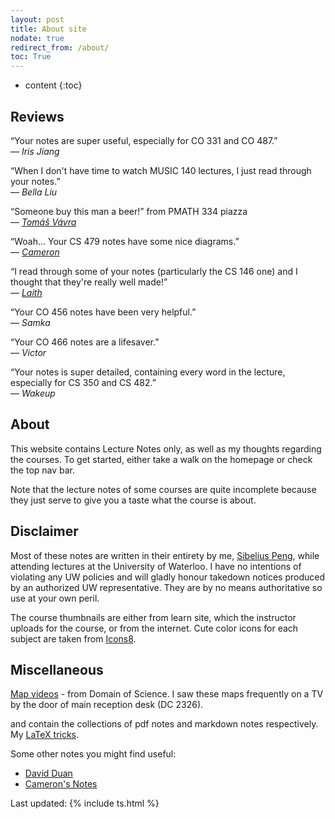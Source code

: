 ```yaml
---
layout: post
title: About site
nodate: true
redirect_from: /about/
toc: True
---
```

* content
{:toc}

## Reviews
&ldquo;Your notes are super useful, especially for CO 331 and CO 487.&rdquo; <br> &mdash;  <cite>Iris Jiang</cite>

&ldquo;When I don't have time to watch MUSIC 140 lectures, I just read through your notes.&rdquo; <br> &mdash;  <cite>Bella Liu</cite>

&ldquo;Someone buy this man a beer!&rdquo; from PMATH 334 piazza <br> &mdash;  <cite>[Tomáš Vávra](http://kmlinux.fjfi.cvut.cz/~vavrato5/)</cite>

&ldquo;Woah... Your CS 479 notes have some nice diagrams.&rdquo;<br> &mdash;  <cite>[Cameron](https://hextical.github.io/)</cite>

&ldquo;I read through some of your notes (particularly the CS 146 one) and I thought that they're really well made!&rdquo;<br> &mdash;  <cite>[Laith](https://aquabeam.me/)</cite>

&ldquo;Your CO 456 notes have been very helpful.&rdquo;<br> &mdash;  <cite>Samka</cite>

&ldquo;Your CO 466 notes are a lifesaver.&rdquo;<br> &mdash;  <cite>Victor</cite>

&ldquo;Your notes is super detailed, containing every word in the lecture, especially for CS 350 and CS 482.&rdquo;<br> &mdash;  <cite>Wakeup</cite>

## About
This website contains Lecture Notes only, as well as my thoughts regarding the courses. To get started, either take a walk on the homepage or check the top nav bar.

Note that the lecture notes of some courses are quite incomplete because they just serve to give you a taste what the course is about.

## Disclaimer

Most of these notes are written in their entirety by me, [Sibelius Peng](https://sibeliusp.com), while attending lectures at the University of Waterloo. I have no intentions of violating any UW policies and will gladly honour takedown notices produced by an authorized UW representative. They are by no means authoritative so use at your own peril.

The course thumbnails are either from learn site, which the instructor uploads for the course, or from the internet.
Cute color icons for each subject are taken from
 <a target="_blank" href="https://icons8.com">Icons8</a>.

## Miscellaneous

<a href="https://www.youtube.com/playlist?list=PLOYRlicwLG3St5aEm02ncj-sPDJwmojIS" target="_blank">Map videos</a> - from Domain of Science. I saw these maps frequently on a TV by the door of main reception desk (DC 2326).

 <a href="/pdf" style="background-image:none" target="_blank"><i class="fas fa-file-pdf" style="font-style: normal;"></i></a>
     and  <a href="/mdf" style="background-image:none" target="_blank"><i class="fab fa-markdown" style="font-style: normal;"></i></a> contain the
    collections of pdf notes and markdown notes respectively. My [LaTeX tricks](https://latex.sibeliusp.com).

Some other notes you might find useful:
- <a href="http://david-duan.me/course-notes/" target="_blank">David Duan</a>
- <a href="https://hextical.github.io/university-notes/" target="_blank">Cameron's Notes</a>


Last updated: {% include ts.html %}
